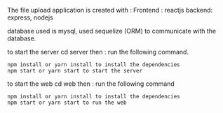The file upload application is created with :
	Frontend : reactjs
	backend: express, nodejs

database used is mysql,
	used sequelize (ORM) to communicate with the database.

to start the server cd server then : run the following command.

	npm install or yarn install to install the dependencies
	npm start or yarn start to start the server

to start the web cd web then : run the following command

	npm install or yarn install to install the dependencies
	npm start or yarn start to run the web